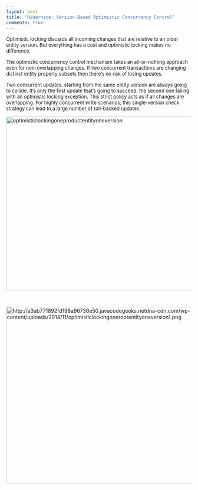 ```yaml
---
layout: post
title: "Hibernate: Version-Based Optimistic Concurrency Control"
comments: true
---
```

<p><span style="font-size: small;">Optimistic locking discards all incoming changes that are relative to an older entity version. But everything has a cost and optimistic locking makes no difference.</span></p>
<p><span style="font-size: small;">The optimistic concurrency control mechanism takes an all-or-nothing approach even for non-overlapping changes. If two concurrent transactions are changing distinct entity property subsets then there&rsquo;s no risk of losing updates.</span></p>
<p><span style="font-size: small;">Two concurrent updates, starting from the same entity version are always going to collide. It&rsquo;s only the first update that&rsquo;s going to succeed, the second one failing with an optimistic locking exception. This strict policy acts as if all changes are overlapping. For highly concurrent write scenarios, this single-version check strategy can lead to a large number of roll-backed updates.</span></p>
<p><img class="aligncenter size-full wp-image-32841" style="display: block; margin-left: auto; margin-right: auto;" src="http://a3ab771892fd198a96736e50.javacodegeeks.netdna-cdn.com/wp-content/uploads/2014/11/optimisticlockingoneproductentityoneversion.png" alt="optimisticlockingoneproductentityoneversion" width="509" height="470" /></p>
<p>&nbsp;</p>
<p><img class="decoded" style="display: block; margin-left: auto; margin-right: auto;" src="http://a3ab771892fd198a96736e50.javacodegeeks.netdna-cdn.com/wp-content/uploads/2014/11/optimisticlockingonerootentityoneversion1.png" alt="http://a3ab771892fd198a96736e50.javacodegeeks.netdna-cdn.com/wp-content/uploads/2014/11/optimisticlockingonerootentityoneversion1.png" width="712" height="479" /></p>
